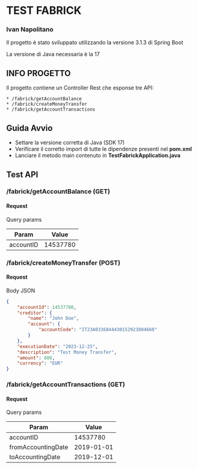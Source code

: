 # TEST FABRICK

### Ivan Napolitano

Il progetto è stato sviluppato utilizzando la versione 3.1.3 di Spring Boot

La versione di Java necessaria è la 17

## INFO PROGETTO

Il progetto contiene un Controller Rest che esponse tre API:
    
    * /fabrick/getAccountBalance
    * /fabrick/createMoneyTransfer
    * /fabrick/getAccountTransactions

## Guida Avvio

* Settare la versione corretta di Java (SDK 17)
* Verificare il corretto import di tutte le dipendenze presenti nel **pom.xml**
* Lanciare il metodo main contenuto in **TestFabrickApplication.java**

## Test API

### /fabrick/getAccountBalance (GET)
#### Request

Query params

| Param | Value    | 
|-------|----------|
| accountID | 14537780 |

### /fabrick/createMoneyTransfer (POST)
#### Request

Body JSON

```json
{
    "accountId": 14537780,  
    "creditor": {
        "name": "John Doe",
        "account": {
            "accountCode": "IT23A0336844430152923804660"
        }
    },
    "executionDate": "2023-12-25",
    "description": "Test Money Transfer",
    "amount": 800,
    "currency": "EUR" 
}
```

### /fabrick/getAccountTransactions (GET)
#### Request

Query params

| Param | Value    | 
|-------|----------|
| accountID | 14537780 |
| fromAccountingDate | 2019-01-01 |
| toAccountingDate | 2019-12-01 |